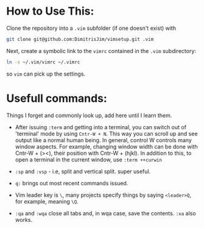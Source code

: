 How to Use This:
================

Clone the repository into a `.vim` subfolder (if one doesn't exist) with 

```sh
git clone git@github.com:DimitrisJim/vimsetup.git .vim
```

Next, create a symbolic link to the `vimrc` contained in the `.vim` subdirectory:

```sh
ln -s ~/.vim/vimrc ~/.vimrc
```

so `vim` can pick up the settings. 

Usefull commands: 
=================

Things I forget and commonly look up, add here until I learn them.

- After issuing `:term` and getting into a terminal, you can switch out of 'terminal' mode by using `Cntr-W + N`. This way you can scroll up and see output like a normal human being.
   In general, control W controls many window aspects. For example, changing window width can be done with Cntr-W + (><), their position with Cntr-W + (hjkl).
  In addition to this, to open a terminal in the current window, use `:term ++curwin`

- `:sp` and `:vsp` - i.e, split and vertical split. super useful.

- `q:` brings out most recent commands issued.

- Vim leader key is `\`, many projects specify things by saying `<leader>Q`, for example, meaning `\Q`.

- `:qa` and `:wqa` close all tabs and, in wqa case, save the contents. `:xa` also works. 
